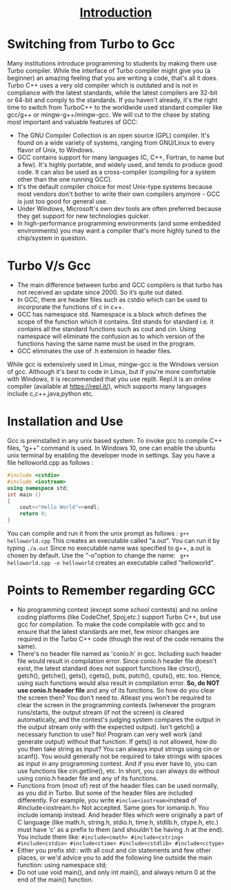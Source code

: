 <h1 align="center"><a href="#">Introduction</a></h1>

# Switching from Turbo to Gcc

Many institutions introduce programming to students by making them use Turbo compiler.
While the interface of Turbo compiler might give you (a beginner) an amazing feeling that you are writing a code, that's all it does. Turbo C++ uses a very old compiler which is outdated and is not in compliance with the latest standards, while the latest compilers are 32-bit or 64-bit and comply to the standards. If you haven't already, it's the right time to switch from TurboC++ to the worldwide used standard compiler like gcc/g++ or mingw-g++/mingw-gcc. 
We will cut to the chase by stating most important and valuable features of GCC:
 - The GNU Compiler Collection is an open source (GPL) compiler. It's found on a wide variety of systems, ranging from GNU/Linux to every flavor of Unix, to Windows.
 - GCC contains support for many languages (C, C++, Fortran, to name but a few). It's highly portable, and widely used, and tends to produce good code. It can also be used as a cross-compiler (compiling for a system other than the one running GCC).
 - It's the default compiler choice for most Unix-type systems because most vendors don't bother to write their own compilers anymore - GCC is just too good for general use.
 - Under Windows, Microsoft's own dev tools are often preferred because they get support for new technologies quicker.
 - In high-performance programming environments (and some embedded environments) you may want a compiler that's more highly tuned to the chip/system in question.

  
# Turbo V/s Gcc

  - The main difference between turbo and GCC compilers is that turbo has not received an update since 2000. So it’s quite out dated. 
  -  In GCC, there are header files such as cstdio which can be used to incorporate the functions of c in c++. 
  - GCC has namespace std. Namespace is a block which defines the scope of the function which it contains. Std stands for standard i.e. it contains all the standard functions such as cout and cin. Using namespace will eliminate the confusion as to which version of the functions having the same name must be used in the program.
  - GCC eliminates the use of .h extension in header files.
  
While gcc is extensively used in Linux, mingw-gcc is the Windows version of gcc. Although it's best to code in Linux, but if you're more comfortable with Windows, it is recommended that you use replit. Repl.it is an online compiler (available at https://repl.it/), which supports many languages include c,c++,java,python etc.

# Installation and Use
Gcc is preinstalled in any unix based system. To invoke gcc to compile C++ files, “g++” command is used.
In Windows 10, one can enable the ubuntu unix terminal by enabling the developer mode in settings.
Say you have a file helloworld.cpp as follows :
```c++
#include <cstdio>
#include <iostream>
using namespace std;
int main ()
{
    cout<<"Hello World"<<endl;
    return 0;
}
```

You can compile and run it from the unix prompt as follows :
``` g++ helloworld.cpp ```
This creates an executable called "a.out". You can run it by typing
``` ./a.out ```
Since no executable name was specified to g++, a.out is chosen by default. Use the "-o"option to change the name:
``` g++ helloworld.cpp -o helloworld```
creates an executable called "helloworld".

# Points to Remember regarding GCC
  - No programming contest (except some school contests) and no online coding platforms (like CodeChef, Spoj,etc.) support Turbo C++, but use gcc for compilation. To make the code compilable with gcc and to ensure that the latest standards are met, few minor changes are required in the Turbo C++ code (though the rest of the
code remains the same). 
  - There's no header file named as 'conio.h' in gcc. Including such header file would result in compilation error. Since conio.h header file doesn't exist, the latest standard does not support functions like clrscr(), getch(), getche(), gets(), cgets(), puts, putch(), cputs(), etc. too. Hence, using such functions would also result in compilation error. **So, do NOT use conio.h header file** and any of its functions. So how do you clear the screen then? You don't need to. Atleast you won't be required to clear the screen in the programming contests (whenever the program runs/starts, the output stream (if not the screen) is cleared automatically, and the contest's judging system compares the output in the output stream only with the expected output). Isn't getch() a necessary function to use? No! Program can very well work (and generate output) without that function. If gets() is not allowed, how do you then take string as input? You can always input strings using cin or scanf(). You would generally not be required to take strings with spaces as input in any
programming contest. And if you ever have to, you can use functions like cin.getline(), etc. In short, you can always do without using conio.h header file and any of its functions. 
  - Functions from (most of) rest of the header files can be used normally, as you did in Turbo. But some of the header files are included differently. For example, you write 
 ``` #inclue<iostream> ```instead of #include<iostream.h> Not accepted. Same goes for iomanip.h. You include iomanip instead. And header files which were originally a
part of C language (like math.h, string.h, stdio.h, time.h, stdlib.h, ctype.h, etc.) must have 'c' as a prefix to them (and shouldn't be having .h at the end). You include them like:
```#include<cmath> #include<cstring> #include<cstdio> #include<ctime> #include<cstdlib> #include<cctype>```
  - Either you prefix std:: with all cout and cin statements and few other places, or we'd advice you to add the following line outside the main function: using namespace std;
  - Do not use void main(), and only int main(), and always return 0 at the end of the main() function.








